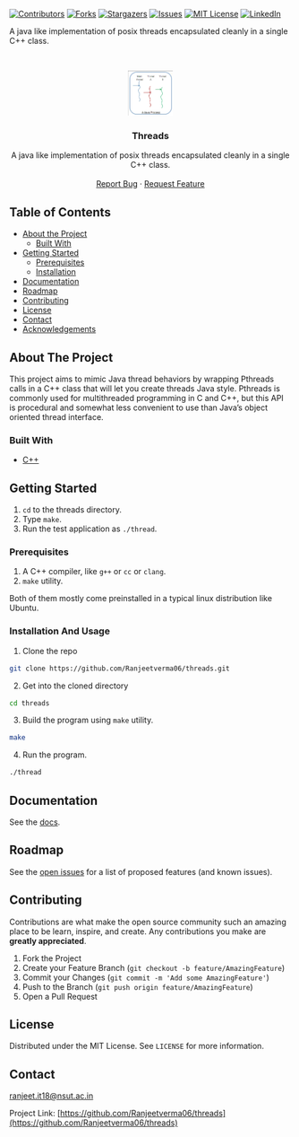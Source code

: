 [![Contributors][contributors-shield]][contributors-url]
[![Forks][forks-shield]][forks-url]
[![Stargazers][stars-shield]][stars-url]
[![Issues][issues-shield]][issues-url]
[![MIT License][license-shield]][license-url]
[![LinkedIn][linkedin-shield]][linkedin-url]


A java like implementation of posix threads encapsulated cleanly in a single C++ class.


<!-- PROJECT LOGO -->
<br />
<p align="center">
  <a href="https://github.com/Ranjeetverma06/threads">
    <img src="images/logo.png" alt="Logo" width="80" height="80">
  </a>

  <h3 align="center">Threads</h3>

  <p align="center">
    A java like implementation of posix threads encapsulated cleanly in a single C++ class.
    <br />
    <br />
    <a href="https://github.com/Ranjeetverma06/threads/issues">Report Bug</a>
    ·
    <a href="https://github.com/Ranjeetverma06/threads/issues">Request Feature</a>
  </p>
</p>



<!-- TABLE OF CONTENTS -->
## Table of Contents

* [About the Project](#about-the-project)
  * [Built With](#built-with)
* [Getting Started](#getting-started)
  * [Prerequisites](#prerequisites)
  * [Installation](#installation-and-usage)
* [Documentation](#documentation)
* [Roadmap](#roadmap)
* [Contributing](#contributing)
* [License](#license)
* [Contact](#contact)
* [Acknowledgements](#acknowledgements)



<!-- ABOUT THE PROJECT -->
## About The Project


This project aims to mimic Java thread behaviors by wrapping Pthreads calls in a C++ class that will let you create threads Java style. Pthreads is commonly used for multithreaded programming in C and C++, but this API is procedural and somewhat less convenient to use than Java’s object oriented thread interface.


### Built With
* [C++](https://www.cplusplus.com/)


<!-- GETTING STARTED -->
## Getting Started


1. `cd` to the threads directory.
2. Type `make`.
3. Run the test application as `./thread`.


### Prerequisites

1. A C++ compiler, like `g++` or `cc` or `clang`.
2. `make` utility.

Both of them mostly come preinstalled in a typical linux distribution like Ubuntu. 

### Installation And Usage

1. Clone the repo
```sh
git clone https://github.com/Ranjeetverma06/threads.git
```
2. Get into the cloned directory
```sh
cd threads
```
3. Build the program using `make` utility.
```sh
make
```
4. Run the program.
```sh
./thread
```

<!-- DOCUMENTATION -->
## Documentation

See the [docs](./docs/docs.md).

<!-- ROADMAP -->
## Roadmap

See the [open issues](https://github.com/Ranjeetverma06/threads/issues) for a list of proposed features (and known issues).



<!-- CONTRIBUTING -->
## Contributing

Contributions are what make the open source community such an amazing place to be learn, inspire, and create. Any contributions you make are **greatly appreciated**.

1. Fork the Project
2. Create your Feature Branch (`git checkout -b feature/AmazingFeature`)
3. Commit your Changes (`git commit -m 'Add some AmazingFeature'`)
4. Push to the Branch (`git push origin feature/AmazingFeature`)
5. Open a Pull Request



<!-- LICENSE -->
## License

Distributed under the MIT License. See `LICENSE` for more information.



<!-- CONTACT -->
## Contact

ranjeet.it18@nsut.ac.in

Project Link: [https://github.com/Ranjeetverma06/threads](https://github.com/Ranjeetverma06/threads)





<!-- MARKDOWN LINKS & IMAGES -->
<!-- https://www.markdownguide.org/basic-syntax/#reference-style-links -->
[contributors-shield]: https://img.shields.io/github/contributors/Ranjeetverma06/threads.svg?style=flat-square
[contributors-url]: https://github.com/Ranjeetverma06/threads/graphs/contributors
[forks-shield]: https://img.shields.io/github/forks/Ranjeetverma06/threads.svg?style=flat-square
[forks-url]: https://github.com/Ranjeetverma06/threads/network/members
[stars-shield]: https://img.shields.io/github/stars/Ranjeetverma06/threads.svg?style=flat-square
[stars-url]: https://github.com/Ranjeetverma06/threads/stargazers
[issues-shield]: https://img.shields.io/github/issues/Ranjeetverma06/threads.svg?style=flat-square
[issues-url]: https://github.com/Ranjeetverma06/threads/issues
[license-shield]: https://img.shields.io/github/license/Ranjeetverma06/threads.svg?style=flat-square
[license-url]: https://github.com/Ranjeetverma06/threads/blob/master/LICENSE.txt
[linkedin-shield]: https://img.shields.io/badge/-LinkedIn-black.svg?style=flat-square&logo=linkedin&colorB=555
[linkedin-url]: https://www.linkedin.com/in/ranjeet-verma-a966371ba/

